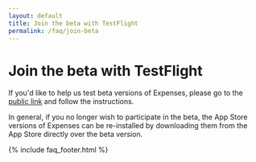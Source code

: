 ```yaml
---
layout: default
title: Join the beta with TestFlight
permalink: /faq/join-beta
---
```


# Join the beta with TestFlight

If you'd like to help us test beta versions of Expenses, please go to the [public link](https://testflight.apple.com/join/MQnPZMBj) and follow the instructions.

In general, if you no longer wish to participate in the beta, the App Store versions of Expenses can be re-installed by downloading them from the App Store directly over the beta version.

{% include faq_footer.html %}
